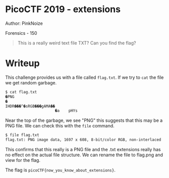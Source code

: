 # PicoCTF 2019 - extensions
Author: PinkNoize

Forensics - 150

> This is a really weird text file TXT? Can you find the flag?

# Writeup

This challenge provides us with a file called `flag.txt`. If we try to `cat` the file we get random garbage.

```bash
$ cat flag.txt 
�PNG
�
IHDR���^�sRGB���gAMA��
                      �a	pHYs
```

Near the top of the garbage, we see "PNG" this suggests that this may be a PNG file. We can check this with the `file` command.

```bash
$ file flag.txt 
flag.txt: PNG image data, 1697 x 608, 8-bit/color RGB, non-interlaced
```

This confirms that this really is a PNG file and the .txt extensions really has no effect on the actual file structure. We can rename the file to flag.png and view for the flag.

The flag is `picoCTF{now_you_know_about_extensions}`.